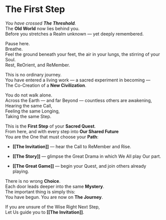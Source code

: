 # The First Step

_You have crossed **The Threshold**._  
The **Old World** now lies behind you.  
Before you stretches a Realm unknown — yet deeply remembered.

Pause here.  
Breathe.  
Feel the ground beneath your feet, the air in your lungs, the stirring of your Soul.  
Rest, ReOrient, and ReMember. 

This is no ordinary journey.  
You have entered a living work — a sacred experiment in becoming —  
The Co-Creation of a **New Civilization**.

You do not walk alone.  
Across the Earth — and far Beyond — countless others are awakening,  
Hearing the same Call,  
Feeling the same Longing,  
Taking the same Step.

This is the **First Step** of your **Sacred Quest**.  
From here, and with every step into **Our Shared Future**  
You are the One that must choose your **Path**:

- **[[The Invitation]]** — hear the Call to ReMember and Rise.
    
- **[[The Story]]** — glimpse the Great Drama in which We All play Our part.
    
- **[[The Great Game]]** — begin your Quest, and join others already playing.
    

There is no wrong **Choice**.  
Each door leads deeper into the same **Mystery**.  
The important thing is simply this:  
You have begun.
You are now on **The Journey**.

If you are unsure of the Wise Right Next Step,  
Let Us guide you to **[[The Invitation]]**.  